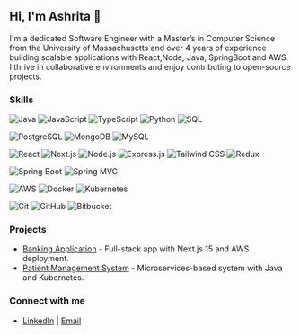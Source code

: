 ## Hi, I'm Ashrita 👋
I'm a dedicated Software Engineer with a Master’s in Computer Science from the University of Massachusetts and over 4 years of experience building scalable applications with React,Node, Java, SpringBoot and AWS. I thrive in collaborative environments and enjoy contributing to open-source projects.

### Skills

![Java](https://img.shields.io/badge/Java-007396?style=for-the-badge&logo=java) ![JavaScript](https://img.shields.io/badge/JavaScript-F7DF1E?style=for-the-badge&logo=javascript)  ![TypeScript](https://img.shields.io/badge/TypeScript-3178C6?style=for-the-badge&logo=typescript) ![Python](https://img.shields.io/badge/Python-3776AB?style=for-the-badge&logo=python) ![SQL](https://img.shields.io/badge/SQL-003087?style=for-the-badge&logo=postgresql) 

![PostgreSQL](https://img.shields.io/badge/PostgreSQL-336791?style=for-the-badge&logo=postgresql)  ![MongoDB](https://img.shields.io/badge/MongoDB-47A248?style=for-the-badge&logo=mongodb)  ![MySQL](https://img.shields.io/badge/MySQL-4479A1?style=for-the-badge&logo=mysql) 

![React](https://img.shields.io/badge/React-61DAFB?style=for-the-badge&logo=react)  ![Next.js](https://img.shields.io/badge/Next.js-000000?style=for-the-badge&logo=nextdotjs)  ![Node.js](https://img.shields.io/badge/Node.js-339933?style=for-the-badge&logo=nodedotjs)  ![Express.js](https://img.shields.io/badge/Express.js-000000?style=for-the-badge&logo=express)  ![Tailwind CSS](https://img.shields.io/badge/Tailwind%20CSS-06B6D4?style=for-the-badge&logo=tailwindcss) ![Redux](https://img.shields.io/badge/Redux-764ABC?style=for-the-badge&logo=redux) 

![Spring Boot](https://img.shields.io/badge/Spring%20Boot-6DB33F?style=for-the-badge&logo=springboot)  ![Spring MVC](https://img.shields.io/badge/Spring%20MVC-6DB33F?style=for-the-badge) 

![AWS](https://img.shields.io/badge/AWS-FF9900?style=for-the-badge&logo=amazonaws)  ![Docker](https://img.shields.io/badge/Docker-2496ED?style=for-the-badge&logo=docker) ![Kubernetes](https://img.shields.io/badge/Kubernetes-326CE5?style=for-the-badge&logo=kubernetes) 

 ![Git](https://img.shields.io/badge/Git-F05032?style=for-the-badge&logo=git)  ![GitHub](https://img.shields.io/badge/GitHub-181717?style=for-the-badge&logo=github)  ![Bitbucket](https://img.shields.io/badge/Bitbucket-0052CC?style=for-the-badge&logo=bitbucket) 

### Projects
- [Banking Application](https://github.com/ashritacherlapally/banking-app) - Full-stack app with Next.js 15 and AWS deployment.
- [Patient Management System](https://github.com/ashritacherlapally/patient-mgmt) - Microservices-based system with Java and Kubernetes.

### Connect with me
- [LinkedIn](https://linkedin.com/in/ashritacherlapally) | [Email](mailto:ashritacherlapally08@gmail.com)
